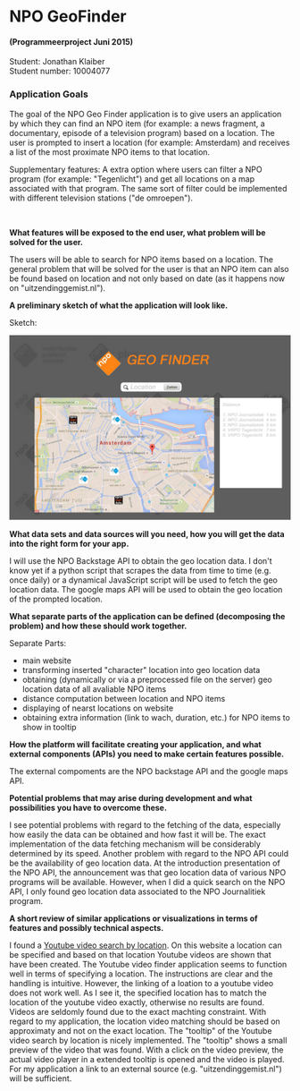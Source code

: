 # NPO GeoFinder 
#### (Programmeerproject Juni 2015)

Student: Jonathan Klaiber <br>
Student number: 10004077


### Application Goals

The goal of the NPO Geo Finder application is to give users an application by which they can find an NPO item (for example: a news fragment, a documentary, episode of a television program) based on a location. The user is prompted to insert a location (for example: Amsterdam) and receives a list of the most proximate NPO items to that location.

Supplementary features: A extra option where users can filter a NPO program (for example: "Tegenlicht") and get all locations on a map associated with that program. The same sort of filter could be implemented with different television stations ("de omroepen").

<br>

**What features will be exposed to the end user, what problem will be solved for the user.**

The users will be able to search for NPO items based on a location. The general problem that will be solved for the user is that an NPO item can also be found based on location and not only based on date (as it happens now on "uitzendinggemist.nl").


**A preliminary sketch of what the application will look like.**

Sketch:

![Alt text](https://github.com/johnlocker/NPOGeoFinder/blob/master/docs/sketch.jpg)

**What data sets and data sources will you need, how you will get the data into the right form for your app.**

I will use the NPO Backstage API to obtain the geo location data. I don't know yet if a python script that scrapes the data from time to time (e.g. once daily) or a dynamical JavaScript script will be used to fetch the geo location data. The google maps API will be used to obtain the geo location of the prompted location. 

**What separate parts of the application can be defined (decomposing the problem) and how these should work together.**

Separate Parts:

- main website
- transforming inserted "character" location into geo location data
- obtaining (dynamically or via a preprocessed file on the server) geo location data of all avaliable NPO items
- distance computation between location and NPO items
- displaying of nearst locations on website
- obtaining extra information (link to wach, duration, etc.) for NPO items to show in tooltip

**How the platform will facilitate creating your application, and what external components (APIs) you need to make certain features possible.**

The external compoments are the NPO backstage API and the google maps API.

**Potential problems that may arise during development and what possibilities you have to overcome these.**

I see potential problems with regard to the fetching of the data, especially how easily the data can be obtained and how fast it will be. The
exact implementation of the data fetching mechanism will be considerably determined by its speed. 
Another problem with regard to the NPO API could be the availability of geo location data. At the introduction presentation of the NPO API, the
announcement was that geo location data of various NPO programs will be available. However, when I did a quick search on the NPO API, I only
found geo location data associated to the NPO Journalitiek program.

**A short review of similar applications or visualizations in terms of features and possibly technical aspects.**

I found a [Youtube video search by location](http://ctrlq.org/youtube/). On this website a location can be specified and based on that
location Youtube videos are shown that have been created. The Youtube video finder application seems to function well in terms of specifying
a location. The instructions are clear and the handling is intuitive. However, the linking of a loation to a youtube video does not work well.
As I see it, the specified location has to match the location of the youtube video exactly, otherwise no results are found. Videos are seldomly 
found due to the exact machting constraint. With regard to my application, the location video matching should be based on approximaty and not on
the exact location. The "tooltip" of the Youtube video search by location is nicely implemented. The "tooltip" shows a small preview of the video 
that was found. With a click on the video preview, the actual video player in a extended tooltip is opened and the video is played. For my application a link to an 
external source (e.g. "uitzendinggemist.nl") will be sufficient. 
